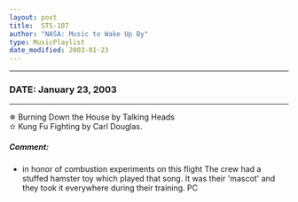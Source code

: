 ```yaml
---
layout: post
title:  STS-107
author: "NASA: Music to Wake Up By"
type: MusicPlaylist
date_modified: 2003-01-23
---
```


----
### DATE: January 23, 2003
----
✵ Burning Down the House by Talking Heads  &nbsp;<br />✫ Kung Fu Fighting by Carl Douglas.

##### Comment:
* in honor of combustion experiments on this flight
The crew had a stuffed hamster toy which played that  song. It was their 'mascot' and they took it everywhere during their training. PC
